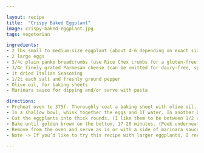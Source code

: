 ```yaml
---

layout: recipe
title:  "Crispy Baked Eggplant"
image: crispy-baked-eggplant.jpg
tags: vegeterian

ingredients:
- 2 lbs small to medium-size eggplant (about 4-6 depending on exact size)
- 2 large eggs
- 3/4c plain panko breadcrumbs (use Rice Chex crumbs for a gluten-free option)
- 3/4c finely grated Parmesan cheese (can be omitted for dairy-free, sprinkle nutritional yeast after baking instead)
- 1t dried Italian Seasoning
- 1/2t each salt and freshly ground pepper
- Olive oil, for baking sheets
- Marinara sauce for dipping and/or serve with pasta

directions:
- Preheat oven to 375f. Thoroughly coat a baking sheet with olive oil.  (You may need to use two sheets.)
- In a shallow bowl, whisk together the eggs and 1T water. In another bowl (a pie plate works well), combine the panko or Rice Chex crumbs, Parmesan, Italian seasoning, salt and pepper.
- Cut the eggplants into thick rounds. (I like them to be between 1/2 and 3/4 inches thick so they have time to brown in the oven before they become too soft.) Dip the eggplant slices in the egg mixture, letting the excess drip off. Dredge the dipped slices in the Parmesan mixture, pushing down gently to coat well. Transfer the coated slices to the baking sheet.
- Bake until golden brown on the bottom, 17-20 minutes. (Peek underneath using a spatula; if they aren’t yet golden, give them a few more minutes and check again.) Flip the slices and continue baking until lightly browned on the other side but still slightly firm, about 10 minutes more. All ovens vary, so don’t hesitate to adjust a few minutes either way. You want the first side to be golden brown; then worry more about doneness and texture than getting the second side equally browned. (When pressed for time, I have simply given the tops a quick broil rather than flipping and cooking for the additional 10 minutes.)
- Remove from the oven and serve as is or with a side of marinara sauce for dipping. Can also be served over pasta, drizzle the pasta with marinara sauce and top with crispy eggplant.
- Note -> If you’d like to try this recipe with larger eggplants, I recommend placing the slices in a colander and tossing with a half-teaspoon or so of salt. Allow the excess moisture to drain for 20-30 minutes, and then blot dry and proceed as directed.

---
```

